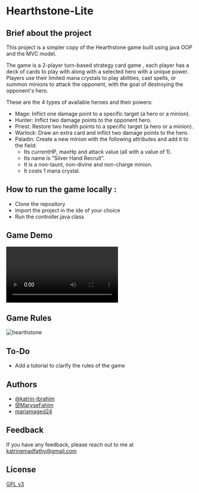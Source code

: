# Hearthstone-Lite

## Brief about the project
This project is a simpler copy of the Hearthstone game built using java OOP and the MVC model.

The game is a 2-player turn-based strategy card game , each player has a deck of cards to play with along with a selected hero with a unique power.
Players use their limited mana crystals to play abilities, cast spells, or summon minions to attack the opponent, with the goal of destroying the opponent's hero.

These are the 4 types of available heroes and their powers:
- Mage: Inflict one damage point to a specific target (a hero or a minion).
- Hunter: Inflict two damage points to the opponent hero.
- Priest: Restore two health points to a specific target (a hero or a minion).
- Warlock: Draw an extra card and inflict two damage points to the hero.
- Paladin: Create a new minion with the following attributes and add it to the field:
   - Its currentHP, maxHp and attack value (all with a value of 1).
   - Its name is ”Silver Hand Recruit”.
   - It is a non-taunt, non-divine and non-charge minion.
   - It costs 1 mana crystal.


## How to run the game locally :
- Clone the repository 
- Import the project in the ide of your choice
- Run the controller.java class


## Game Demo
![Game_Demo](https://user-images.githubusercontent.com/85318392/175085397-6c96ae73-ce4c-4453-9a0a-0cc487695b84.mp4)


## Game Rules
![hearthstone](https://user-images.githubusercontent.com/85318392/175083394-648c8b2b-2fe2-4bb4-bde7-d9131763b1d3.png)


## To-Do
- Add a tutorial to clarify the rules of the game


## Authors
- [@katrin-ibrahim](https://github.com/katrin-ibrahim)
- [@MaryseFahim](https://github.com/MaryseFahim)
- [mariamaged24](https://github.com/mariamaged24)

## Feedback
If you have any feedback, please reach out to me at katrinemadfathy@gmail.com

## License
[GPL v3](https://www.gnu.org/licenses/gpl-3.0.en.html)

